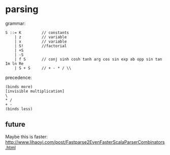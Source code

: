 # parsing

grammar:

    S ::= K         // constants
        | z         // variable
        | x         // variable
        | S!        //factorial
        | +S
        | -S
        | f S       // conj sinh cosh tanh arg cos sin exp ab opp sin tan Im ln Re
        | S + S     // + - * / \\
        
precedence:

    (binds more)
    [invisible multiplication]
    \
    * /
    + -
    (binds less)
    
## future

Maybe this is faster: 
http://www.lihaoyi.com/post/Fastparse2EvenFasterScalaParserCombinators.html